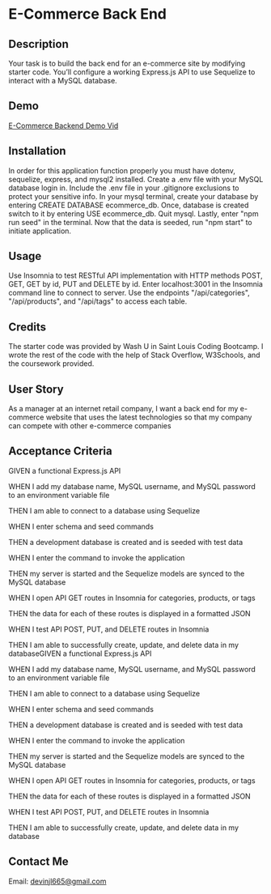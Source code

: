 # E-Commerce Back End

## Description

Your task is to build the back end for an e-commerce site by modifying starter code. You’ll configure a working Express.js API to use Sequelize to interact with a MySQL database.

## Demo

<a href="">E-Commerce Backend Demo Vid</a>

## Installation

In order for this application function properly you must have dotenv, sequelize, express, and mysql2 installed. Create a .env file with your MySQL database login in. Include the .env file in your .gitignore exclusions to protect your sensitive info. In your mysql terminal, create your database by entering CREATE DATABASE ecommerce_db. Once, database is created switch to it by entering USE ecommerce_db. Quit mysql. Lastly, enter "npm run seed" in the terminal. Now that the data is seeded, run "npm start" to initiate application.

## Usage

Use Insomnia to test RESTful API implementation with HTTP methods POST, GET, GET by id, PUT and DELETE by id. Enter localhost:3001 in the Insomnia command line to connect to server. Use the endpoints "/api/categories", "/api/products", and "/api/tags" to access each table.

## Credits

The starter code was provided by Wash U in Saint Louis Coding Bootcamp. I wrote the rest of the code with the help of Stack Overflow, W3Schools, and the coursework provided. 

## User Story

As a manager at an internet retail company, I want a back end for my e-commerce website that uses the latest technologies so that my company can compete with other e-commerce companies

## Acceptance Criteria

GIVEN a functional Express.js API

WHEN I add my database name, MySQL username, and MySQL password to an environment variable file

THEN I am able to connect to a database using Sequelize

WHEN I enter schema and seed commands

THEN a development database is created and is seeded with test data

WHEN I enter the command to invoke the application

THEN my server is started and the Sequelize models are synced to the MySQL database

WHEN I open API GET routes in Insomnia for categories, products, or tags

THEN the data for each of these routes is displayed in a formatted JSON

WHEN I test API POST, PUT, and DELETE routes in Insomnia

THEN I am able to successfully create, update, and delete data in my databaseGIVEN a functional Express.js API

WHEN I add my database name, MySQL username, and MySQL password to an environment variable file

THEN I am able to connect to a database using Sequelize

WHEN I enter schema and seed commands

THEN a development database is created and is seeded with test data

WHEN I enter the command to invoke the application

THEN my server is started and the Sequelize models are synced to the MySQL database

WHEN I open API GET routes in Insomnia for categories, products, or tags

THEN the data for each of these routes is displayed in a formatted JSON

WHEN I test API POST, PUT, and DELETE routes in Insomnia

THEN I am able to successfully create, update, and delete data in my database

## Contact Me

Email: [devinjl665@gmail.com](mailto:devinjl665@gmail.com?subject=[GitHub]%20Source%20Han%20Sans)